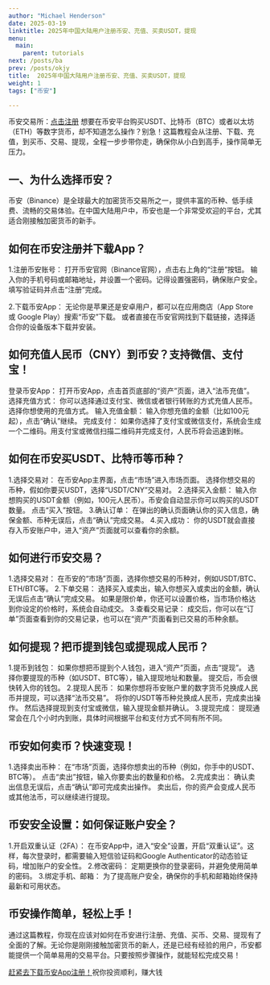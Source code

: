 ```yaml
---
author: "Michael Henderson"
date: 2025-03-19
linktitle: 2025年中国大陆用户注册币安、充值、买卖USDT，提现
menu:
  main:
    parent: tutorials
next: /posts/ba
prev: /posts/okjy
title:  2025年中国大陆用户注册币安、充值、买卖USDT，提现
weight: 1
tags: ["币安"]

---
```

币安交易所：[点击注册](https://www.marketwebb.club/join?ref=UKNXKQAK)
想要在币安平台购买USDT、比特币（BTC）或者以太坊（ETH）等数字货币，却不知道怎么操作？别急！这篇教程会从注册、下载、充值，到买币、交易、提现，全程一步步带你走，确保你从小白到高手，操作简单无压力。

## 一、为什么选择币安？
币安（Binance）是全球最大的加密货币交易所之一，提供丰富的币种、低手续费、流畅的交易体验。在中国大陆用户中，币安也是一个非常受欢迎的平台，尤其适合刚接触加密货币的新手。

## 如何在币安注册并下载App？
1.注册币安账号：
打开币安官网（Binance官网），点击右上角的“注册”按钮。
输入你的手机号码或邮箱地址，并设置一个密码。记得设置强密码，确保账户安全。
填写验证码并点击“注册”完成。

2.下载币安App：
无论你是苹果还是安卓用户，都可以在应用商店（App Store 或 Google Play）搜索“币安”下载。
或者直接在币安官网找到下载链接，选择适合你的设备版本下载并安装。

## 如何充值人民币（CNY）到币安？支持微信、支付宝！
登录币安App： 打开币安App，点击首页底部的“资产”页面，进入“法币充值”。
选择充值方式： 你可以选择通过支付宝、微信或者银行转账的方式充值人民币。选择你想使用的充值方式。
输入充值金额： 输入你想充值的金额（比如100元起），点击“确认”继续。
完成支付： 如果你选择了支付宝或微信支付，系统会生成一个二维码。用支付宝或微信扫描二维码并完成支付，人民币将会迅速到帐。

## 如何在币安买USDT、比特币等币种？
1.选择交易对：
在币安App主界面，点击“市场”进入市场页面。
选择你想交易的币种，假如你要买USDT，选择“USDT/CNY”交易对。
2.选择买入金额：
输入你想购买的USDT金额（例如，100元人民币）。币安会自动显示你可以购买的USDT数量。
点击“买入”按钮。
3.确认订单：
在弹出的确认页面确认你的买入信息，确保金额、币种无误后，点击“确认”完成交易。
4.买入成功：
你的USDT就会直接存入币安账户中，进入“资产”页面就可以查看你的余额。

## 如何进行币安交易？
1.选择交易对： 在币安的“市场”页面，选择你想交易的币种对，例如USDT/BTC、ETH/BTC等。
2.下单交易：
选择买入或卖出，输入你想买入或卖出的金额，确认无误后点击“确认”完成交易。
如果是限价单，你还可以设置价格，当市场价格达到你设定的价格时，系统会自动成交。
3.查看交易记录：
成交后，你可以在“订单”页面查看到你的交易记录，也可以在“资产”页面看到已交易的币种余额。

## 如何提现？把币提到钱包或提现成人民币？
1.提币到钱包：
如果你想把币提到个人钱包，进入“资产”页面，点击“提现”。
选择你要提现的币种（如USDT、BTC等），输入提现地址和数量。
提交后，币会很快转入你的钱包。
2.提现人民币：
如果你想将币安账户里的数字货币兑换成人民币并提现，可以选择“法币交易”。
将你的USDT等币种兑换成人民币，完成卖出操作。
然后选择提现到支付宝或微信，输入提现金额并确认。
3.提现完成：
提现通常会在几个小时内到账，具体时间根据平台和支付方式不同有所不同。

## 币安如何卖币？快速变现！
1.选择卖出币种：
在“市场”页面，选择你想卖出的币种（例如，你手中的USDT、BTC等）。
点击“卖出”按钮，输入你要卖出的数量和价格。
2.完成卖出：
确认卖出信息无误后，点击“确认”即可完成卖出操作。
卖出后，你的资产会变成人民币或其他法币，可以继续进行提现。

## 币安安全设置：如何保证账户安全？
1.开启双重认证（2FA）： 在币安App中，进入“安全”设置，开启“双重认证”。这样，每次登录时，都需要输入短信验证码和Google Authenticator的动态验证码，增加账户的安全性。
2.修改密码： 定期更换你的登录密码，并避免使用简单的密码。
3.绑定手机、邮箱： 为了提高账户安全，确保你的手机和邮箱始终保持最新和可用状态。

## 币安操作简单，轻松上手！
通过这篇教程，你现在应该对如何在币安进行注册、充值、买币、交易、提现有了全面的了解。无论你是刚刚接触加密货币的新人，还是已经有经验的用户，币安都能提供一个简单易用的交易平台。只要按照步骤操作，就能轻松完成交易！

[赶紧去下载币安App注册！](https://www.marketwebb.club/join?ref=UKNXKQAK)祝你投资顺利，赚大钱